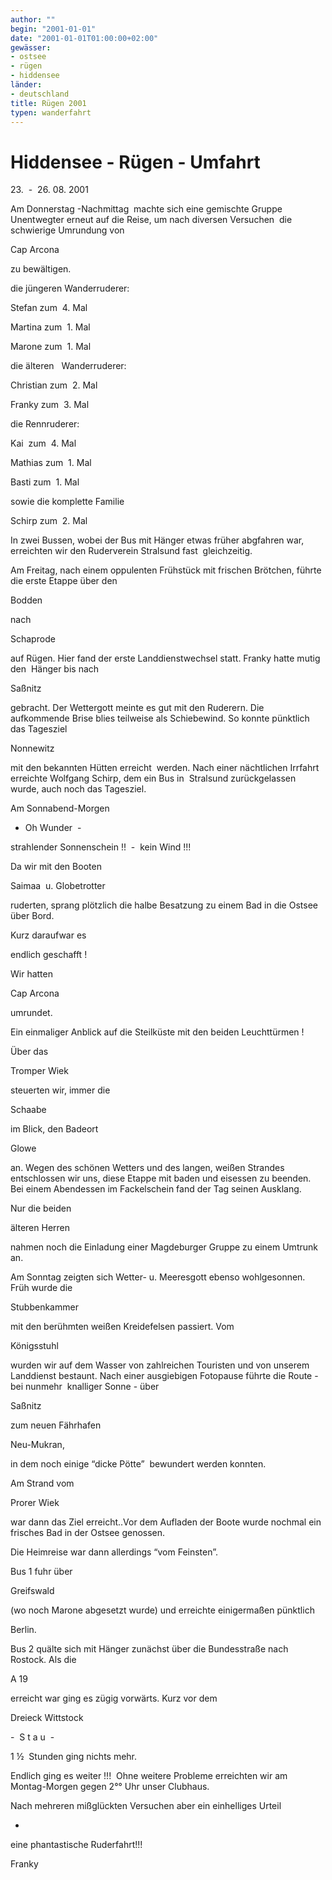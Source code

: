 ```yaml
---
author: ""
begin: "2001-01-01"
date: "2001-01-01T01:00:00+02:00"
gewässer:
- ostsee
- rügen
- hiddensee
länder: 
- deutschland
title: Rügen 2001
typen: wanderfahrt
---
```


# Hiddensee - Rügen - Umfahrt


23.  -  26. 08. 2001

Am Donnerstag -Nachmittag  machte sich eine gemischte Gruppe  Unentwegter erneut auf die Reise, um nach diversen Versuchen  die schwierige Umrundung von

Cap Arcona

zu bewältigen.

die jüngeren Wanderruderer:

Stefan zum  4. Mal

Martina zum  1. Mal

Marone zum  1. Mal

die älteren   Wanderruderer:

Christian zum  2. Mal

Franky zum  3. Mal

die Rennruderer:

Kai  zum  4. Mal

Mathias zum  1. Mal

Basti zum  1. Mal

sowie die komplette Familie

Schirp zum  2. Mal

In zwei Bussen, wobei der Bus mit Hänger etwas früher abgfahren war, erreichten wir den Ruderverein Stralsund fast  gleichzeitig.

Am Freitag, nach einem oppulenten Frühstück mit frischen Brötchen, führte die erste Etappe über den

Bodden

nach

Schaprode

auf Rügen. Hier fand der erste Landdienstwechsel statt. Franky hatte mutig den  Hänger bis nach

Saßnitz

gebracht. Der Wettergott meinte es gut mit den Ruderern. Die aufkommende Brise blies teilweise als Schiebewind. So konnte pünktlich das Tagesziel

Nonnewitz

mit den bekannten Hütten erreicht  werden. Nach einer nächtlichen Irrfahrt erreichte Wolfgang Schirp, dem ein Bus in  Stralsund zurückgelassen wurde, auch noch das Tagesziel.

Am Sonnabend-Morgen

- Oh Wunder  -

strahlender Sonnenschein !!  -  kein Wind !!!

Da wir mit den Booten

Saimaa  u. Globetrotter

ruderten, sprang plötzlich die halbe Besatzung zu einem Bad in die Ostsee über Bord.

Kurz daraufwar es

endlich geschafft !

Wir hatten

Cap Arcona

umrundet.

Ein einmaliger Anblick auf die Steilküste mit den beiden Leuchttürmen !

Über das

Tromper Wiek

steuerten wir, immer die

Schaabe

im Blick, den Badeort

Glowe

an. Wegen des schönen Wetters und des langen, weißen Strandes entschlossen wir uns, diese Etappe mit baden und eisessen zu beenden. Bei einem Abendessen im Fackelschein fand der Tag seinen Ausklang.

Nur die beiden

älteren Herren

nahmen noch die Einladung einer Magdeburger Gruppe zu einem Umtrunk an.

Am Sonntag zeigten sich Wetter- u. Meeresgott ebenso wohlgesonnen. Früh wurde die

Stubbenkammer

mit den berühmten weißen Kreidefelsen passiert. Vom

Königsstuhl

wurden wir auf dem Wasser von zahlreichen Touristen und von unserem Landdienst bestaunt. Nach einer ausgiebigen Fotopause führte die Route - bei nunmehr  knalliger Sonne - über

Saßnitz

zum neuen Fährhafen

Neu-Mukran,

in dem noch einige “dicke Pötte”  bewundert werden konnten.

Am Strand vom

Prorer Wiek

war dann das Ziel erreicht..Vor dem Aufladen der Boote wurde nochmal ein frisches Bad in der Ostsee genossen.

Die Heimreise war dann allerdings “vom Feinsten”.

Bus 1 fuhr über

Greifswald

(wo noch Marone abgesetzt wurde) und erreichte einigermaßen pünktlich

Berlin.

Bus 2 quälte sich mit Hänger zunächst über die Bundesstraße nach Rostock. Als die

A 19

erreicht war ging es zügig vorwärts. Kurz vor dem

Dreieck Wittstock

-  S t a u  -

1 ½  Stunden ging nichts mehr.

Endlich ging es weiter !!!  Ohne weitere Probleme erreichten wir am  Montag-Morgen gegen 2°° Uhr unser Clubhaus.

Nach mehreren mißglückten Versuchen aber ein einhelliges Urteil

-

eine phantastische Ruderfahrt!!!

Franky
